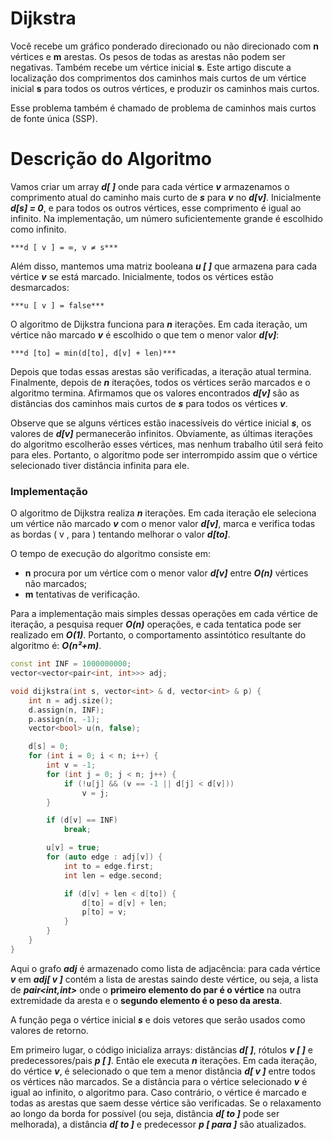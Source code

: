 # Dijkstra

Você recebe um gráfico ponderado direcionado ou não direcionado com **n** vértices e **m** arestas. Os pesos de todas as arestas não podem ser negativas. Também recebe um vértice inicial **s**. Este artigo discute a localização dos comprimentos dos caminhos mais curtos de um vértice inicial **s** para todos os outros vértices, e produzir os caminhos mais curtos.

Esse problema também é chamado de problema de caminhos mais curtos de fonte única (SSP).

# Descrição do Algoritmo

Vamos criar um array ***d[ ]*** onde para cada vértice ***v*** armazenamos o comprimento atual do caminho mais curto de ***s*** para ***v*** no ***d[v]***. Inicialmente ***d[s] = 0***, e para todos os outros vértices, esse comprimento é igual ao infinito. Na implementação, um número suficientemente grande é escolhido como infinito.

    ***d [ v ] = ∞, v ≠ s***

Além disso, mantemos uma matriz booleana ***u [ ]*** que armazena para cada vértice ***v*** se está marcado. Inicialmente, todos os vértices estão desmarcados:

    ***u [ v ] = false***

O algoritmo de Dijkstra funciona para ***n*** iterações. Em cada iteração, um vértice não marcado  ***v*** é escolhido o que tem o menor valor ***d[v]***:

    ***d [to] = min(d[to], d[v] + len)***

Depois que todas essas arestas são verificadas, a iteração atual termina. Finalmente, depois de ***n*** iterações, todos os vértices serão marcados e o algoritmo termina. Afirmamos que os valores encontrados ***d[v]*** são as distâncias dos caminhos mais curtos de ***s*** para todos os vértices ***v***.

Observe que se alguns vértices estão inacessíveis do vértice inicial ***s***, os valores de  ***d[v]*** permanecerão infinitos. Obviamente, as últimas iterações do algoritmo escolherão esses vértices, mas nenhum trabalho útil será feito para eles. Portanto, o algoritmo pode ser interrompido assim que o vértice selecionado tiver distância infinita para ele.

### Implementação

O algoritmo de Dijkstra realiza ***n*** iterações. Em cada iteração ele seleciona um vértice não marcado ***v*** com o menor valor ***d[v]***, marca e verifica todas as bordas ( v , para ) tentando melhorar o valor ***d[to]***.

O tempo de execução do algoritmo consiste em:

- **n** procura por um vértice com o menor valor ***d[v]*** entre ***O(n)*** vértices não marcados;
- **m** tentativas de verificação.

Para a implementação mais simples dessas operações em cada vértice de iteração, a pesquisa requer ***O(n)*** operações, e cada tentatica pode ser realizado em ***O(1)***. Portanto, o comportamento assintótico resultante do algoritmo é: ***O(n²+m)***.

````cpp
const int INF = 1000000000;
vector<vector<pair<int, int>>> adj;

void dijkstra(int s, vector<int> & d, vector<int> & p) {
    int n = adj.size();
    d.assign(n, INF);
    p.assign(n, -1);
    vector<bool> u(n, false);

    d[s] = 0;
    for (int i = 0; i < n; i++) {
        int v = -1;
        for (int j = 0; j < n; j++) {
            if (!u[j] && (v == -1 || d[j] < d[v]))
                v = j;
        }

        if (d[v] == INF)
            break;

        u[v] = true;
        for (auto edge : adj[v]) {
            int to = edge.first;
            int len = edge.second;

            if (d[v] + len < d[to]) {
                d[to] = d[v] + len;
                p[to] = v;
            }
        }
    }
}
````

Aqui o grafo ***adj*** é armazenado como lista de adjacência: para cada vértice ***v*** em ***adj[ v ]*** contém a lista de arestas saindo deste vértice, ou seja, a lista de ***pair<int,int>*** onde o **primeiro elemento do par é o vértice** na outra extremidade da aresta e o **segundo elemento é o peso da aresta**.

A função pega o vértice inicial ***s*** e dois vetores que serão usados como valores de retorno.

Em primeiro lugar, o código inicializa arrays: distâncias ***d[ ]***, rótulos ***v [ ]*** e predecessores/pais ***p [ ]***. Então ele executa ***n*** iterações. Em cada iteração, do vértice ***v***, é selecionado o que tem a menor distância ***d[ v ]*** entre todos os vértices não marcados. Se a distância para o vértice selecionado ***v*** é igual ao infinito, o algoritmo para. Caso contrário, o vértice é marcado e todas as arestas que saem desse vértice são verificadas. Se o relaxamento ao longo da borda for possível (ou seja, distância ***d[ to ]*** pode ser melhorada), a distância ***d[ to ]*** e predecessor ***p [ para ]*** são atualizados.


